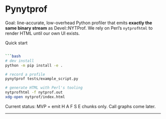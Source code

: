 # Pynytprof

Goal: line-accurate, low-overhead Python profiler that emits **exactly the same
binary stream** as Devel::NYTProf.  We rely on Perl’s `nytprofhtml` to render
HTML until our own UI exists.

Quick start
```bash

```bash
# dev install
python -m pip install -e .

# record a profile
pynytprof tests/example_script.py

# generate HTML with Perl's tooling
nytprofhtml -f nytprof.out
xdg-open nytprof/index.html
```

Current status: MVP = emit H A F S E chunks only. Call graphs come later.

---
